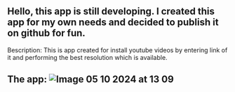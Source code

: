 Hello, this app is still developing.
I created this app for my own needs and decided to publish it on github for fun.
---------------------------------------------------------------------------------------------------------------------------
Вescription:
This is app created for install youtube videos by entering link of it and performing the best resolution which is available.

The app:
![Image 05 10 2024 at 13 09](https://github.com/user-attachments/assets/7be87700-52bc-44cf-9655-77e103d0b522)
---------------------------------------------------------------------------------------------------------------------------- 
